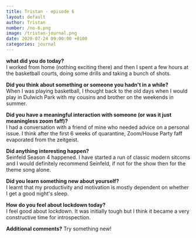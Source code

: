 ```yaml
---
title: Tristan - episode 6
layout: default
author: Tristan
number: /no-6.png
image: /tristan-journal.png
date: 2020-07-24 09:00:00 +0100
categories: journal
---
```


**what did you do today?**
<br>
I worked from home (nothing exciting there) and then I spent a few hours at the basketball courts, doing some drills and taking a bunch of shots. 

**Did you think about something or someone you hadn't in a while?**
<br>
When I was playing basketball, I thought back to the old days when I would play in Dulwich Park with my cousins and brother on the weekends in summer.

**Did you have a meaningful interaction with someone (or was it just meaningless zoom faff)?**
<br>
I had a conversation with a friend of mine who needed advice on a personal issue. I think after the first 6 weeks of quarantine, Zoom/House Party faff evaporated from the zeitgeist.

**Did anything interesting happen?**
<br>
Seinfeld Season 4 happened. I have started a run of classic modern sitcoms and I would definitely recommend Seinfeld, if not for the show then for the theme song alone.

**Did you learn something new about yourself?**
<br>
I learnt that my productivity and motivation is mostly dependent on whether I get a good night's sleep.

**How do you feel about lockdown today?**
<br>
I feel good about lockdown. It was initially tough but I think it became a very constructive time for introspection.

**Additional comments?**
Try something new!